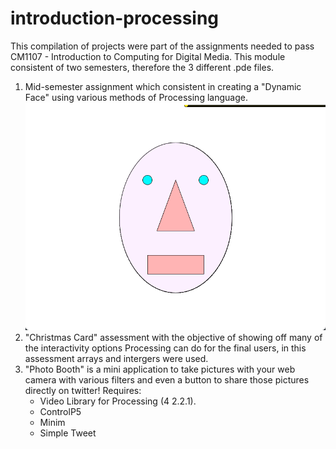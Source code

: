 # introduction-processing

This compilation of projects were part of the assignments needed to pass CM1107 - Introduction to Computing for Digital Media. This module consistent of two semesters, therefore the 3 different .pde files.

1. Mid-semester assignment which consistent in creating a "Dynamic Face" using various methods of Processing language.
![Dynamic Face Screenshot](https://github.com/rikof1/introduction-processing/blob/main/screenshots/dynamicFace.png?raw=true)
2. "Christmas Card" assessment with the objective of showing off many of the interactivity options Processing can do for the final users, in this assessment arrays and intergers were used.
3. "Photo Booth" is a mini application to take pictures with your web camera with various filters and even a button to share those pictures directly on twitter! 
    Requires: 
    - Video Library for Processing (4 2.2.1).
    - ControlP5
    - Minim
    - Simple Tweet
